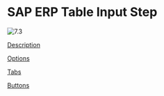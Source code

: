 # SAP ERP Table Input Step

<img src="Image-7.3.png" alt="7.3"/>

<a href="Discription2.md">Description</a> 

<a href="Options2.md">Options</a> 

<a href="Tabs2.md">Tabs</a>

<a href="Buttons2.md">Buttons</a>
